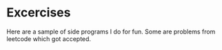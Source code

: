 # Excercises

Here are a sample of side programs I do for fun. Some are problems from leetcode which got accepted.
